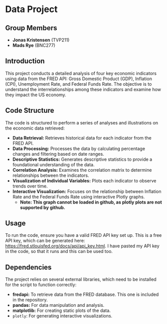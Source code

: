 # Data Project

## Group Members
- **Jonas Kristensen** (TVP211)
- **Mads Rye** (BNC277)

## Introduction
This project conducts a detailed analysis of four key economic indicators using data from the FRED API: Gross Domestic Product (GDP), Inflation (CPI), Unemployment Rate, and Federal Funds Rate. The objective is to understand the interrelationships among these indicators and examine how they impact the US economy.

## Code Structure
The code is structured to perform a series of analyses and illustrations on the economic data retrieved:

- **Data Retrieval:** Retrieves historical data for each indicator from the FRED API.
- **Data Processing:** Processes the data by calculating percentage changes and filtering based on date ranges.
- **Descriptive Statistics:** Generates descriptive statistics to provide a foundational understanding of the data.
- **Correlation Analysis:** Examines the correlation matrix to determine relationships between the indicators.
- **Visualization of Individual Variables:** Plots each indicator to observe trends over time.
- **Interactive Visualization:** Focuses on the relationship between Inflation Rate and the Federal Funds Rate using interactive Plotly graphs.
  - **Note: This graph cannot be loaded in github, as plotly plots are not supported by github.**

## Usage
To run the code, ensure you have a valid FRED API key set up. This is a free API key, which can be generated here: https://fred.stlouisfed.org/docs/api/api_key.html. I have pasted my API key in the code, so that it runs and this can be used too.

## Dependencies
The project relies on several external libraries, which need to be installed for the script to function correctly:
- **fredapi:** To retrieve data from the FRED database. This one is included in the repository. 
- **pandas:** For data manipulation and analysis.
- **matplotlib:** For creating static plots of the data.
- `plotly`: For generating interactive visualizations.
